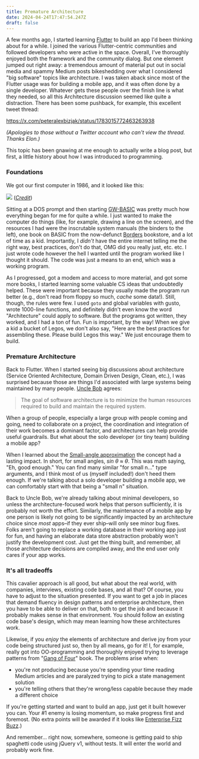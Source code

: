 ```yaml
---
title: Premature Architecture
date: 2024-04-24T17:47:54.247Z
draft: false
---
```

A few months ago, I started learning [Flutter](https://flutter.dev/) to build an app I'd been thinking about for a while. I joined the various Flutter-centric communities and followed developers who were active in the space. Overall, I've thoroughly enjoyed both the framework and the community dialog. But one element jumped out right away: a tremendous amount of material put out in social media and spammy Medium posts bikeshedding over what I considered "big software" topics like architecture. I was taken aback since most of the Flutter usage was for building a mobile app, and it was often done by a single developer. Whatever gets these people over the finish line is what they needed, so all this Architecture discussion seemed like quite a distraction. There has been some pushback, for example, this excellent tweet thread:

https://x.com/peteralexbizjak/status/1783015772463263938

*(Apologies to those without a Twitter account who can't view the thread. Thanks Elon.)*

This topic has been gnawing at me enough to actually write a blog post, but first, a little history about how I was introduced to programming.

### Foundations

We got our first computer in 1986, and it looked like this:


![](/img/att_6300.png)
(*[Credit](https://koney-scanlines.tumblr.com/post/665571563636162560/att-6300)*)

Sitting at a DOS prompt and then starting [GW-BASIC](https://en.wikipedia.org/wiki/GW-BASIC) was pretty much how everything began for me for quite a while. I just wanted to make the computer do things (like, for example, drawing a line on the screen), and the resources I had were the inscrutable system manuals (the binders to the left), one book on BASIC from the now-defunct [Borders](https://en.wikipedia.org/wiki/Borders_Group) bookstore, and a lot of time as a kid. Importantly, I *didn't* have the entire internet telling me the right way, best practices, don't do that, OMG did you really just, etc. etc. I just wrote code however the hell I wanted until the program worked like I thought it should. The code was just a means to an end, which was a working program.

As I progressed, got a modem and access to more material, and got some more books, I started learning some valuable CS ideas that undoubtedly helped. These were important because they usually made the program run better (e.g., don't read from floppy so much, *cache* some data!). Still, though, the rules were few. I used `goto` and global variables with gusto, wrote 1000-line functions, and definitely didn't even know the word "Architecture" could apply to software. But the programs got written, they worked, and I had a ton of fun. Fun is important, by the way! When we give a kid a bucket of Legos, we don't also say, "Here are the best practices for assembling these. Please build Legos this way."  We just encourage them to build.

### Premature Architecture

Back to Flutter. When I started seeing big discussions about architecture (Service Oriented Architecture, Domain Driven Design, Clean, etc.), I was surprised because those are things I'd associated with large systems being maintained by many people. [Uncle Bob](https://en.wikipedia.org/wiki/Robert_C._Martin) agrees:

> The goal of software architecture is to minimize the human resources required to build and maintain the required system.

When a group of people, especially a large group with people coming and going, need to collaborate on a project, the coordination and integration of their work becomes a dominant factor, and architectures can help provide useful guardrails. But what about the solo developer (or tiny team) building a mobile app?

When I learned about the [Small-angle approximation](https://en.wikipedia.org/wiki/Small-angle_approximation) the concept had a lasting impact. In short, for small angles, *sin θ ≈ θ*. This was math saying, "Eh, good enough."  You can find many similar "for small n..." type arguments, and I think most of us (myself included!) don't heed them enough. If we're talking about a solo developer building a mobile app, we can comfortably start with that being a "small n" situation.

Back to Uncle Bob, we're already talking about minimal developers, so unless the architecture-focused work helps that person sufficiently, it is probably not worth the effort. Similarly, the maintenance of a mobile app by one person is likely not going to be significantly impacted by an architecture choice since *most* apps–if they ever ship–will only see minor bug fixes. Folks aren't going to replace a working database in their working app just for fun, and having an elaborate data store abstraction probably won't justify the development cost. Just get the thing built, and remember, all those architecture decisions are compiled away, and the end user only cares if your app works.

### It's all tradeoffs

This cavalier approach is all good, but what about the real world, with companies, interviews, existing code bases, and all that? Of course, you have to adjust to the situation presented. If you want to get a job in places that demand fluency in design patterns and enterprise architecture, then you have to be able to deliver on that, both to get the job and because it probably makes sense in that environment. You should follow an existing code base's design, which may mean learning how these architectures work.

Likewise, if you *enjoy* the elements of architecture and derive joy from your code being structured just so, then by all means, go for it! I, for example, really got into OO-programming and thoroughly enjoyed trying to leverage patterns from "[Gang of Four](https://en.wikipedia.org/wiki/Design_Patterns)" book. The problems arise when:

* you're not producing because you're spending your time reading Medium articles and are paralyzed trying to pick a state management solution
* you're telling others that they're wrong/less capable because they made a different choice

If you're getting started and want to build an app, just get it built however you can. Your #1 enemy is losing momentum, so make progress first and foremost. (No extra points will be awarded if it looks like [Enterprise Fizz Buzz](https://github.com/EnterpriseQualityCoding/FizzBuzzEnterpriseEdition).)

And remember... right now, somewhere, someone is getting paid to ship spaghetti code using jQuery v1, without tests. It will enter the world and probably work fine.